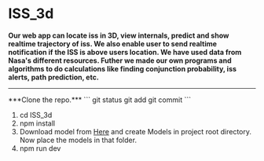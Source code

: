 # ISS_3d

<b>Our web app can locate iss in 3D, view internals, predict and show realtime trajectory of iss. We also enable user to send realtime notification if the ISS is above users location. We have used data from Nasa's different resources. Futher we made our own programs and algorithms to do calculations like finding conjunction probability, iss alerts, path prediction, etc. </b>
<hr />
 ***Clone the repo.***
 ```
git status
git add
git commit
```
 
 
 <ol>
 <li>cd ISS_3d</li>
 <li>npm install</li>
 <li>Download model from <a href="https://drive.google.com/drive/folders/169ZXvr8X_oZi-jxUoCQpWhKB6F__CzDr?usp=sharing">Here</a> and create Models in project root directory. Now place the models in that folder. </br>
 <li>npm run dev</li>
 </ol>


